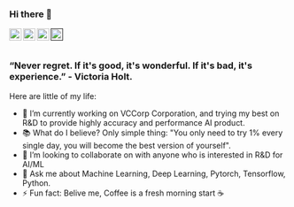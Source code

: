 ### Hi there 👋
<a href="https://www.facebook.com/duc.nt181297">
  <img align="left" alt="asneet Singh - Facebook" width="22px" src="https://cdn.jsdelivr.net/npm/simple-icons@v3/icons/facebook.svg"/>
</a>
<a href="www.linkedin.com/in/đức-nguyễn-trung-2359a8165">
  <img align="left" alt="Jasneet Singh - LinkedIn" width="22px" src="https://cdn.jsdelivr.net/npm/simple-icons@v3/icons/linkedin.svg"/>
</a>
<a href="https://t.me/dwcsnguyeenx">
  <img align="left" alt="Innovative Coder - Instagram" width="22px" src="https://cdn.jsdelivr.net/npm/simple-icons@v3/icons/telegram.svg"/>
</a>
<a href="">
  <img align="left" alt="" width="22px" src="https://cdn.jsdelivr.net/npm/simple-icons@v3/icons/twitter.svg"/>
</a>
<br />
<br />

### “Never regret. If it's good, it's wonderful. If it's bad, it's experience.” - Victoria Holt.

Here are little of my life:

- 🔭 I’m currently working on VCCorp Corporation, and trying my best on R&D to provide highly accuracy and performance AI product.
- 📚 What do I believe? Only simple thing: "You only need to try 1% every single day, you will become the best version of yourself".
- 👯 I’m looking to collaborate on with anyone who is interested in R&D for AI/ML
- 💬 Ask me about Machine Learning, Deep Learning, Pytorch, Tensorflow, Python.
- ⚡ Fun fact: Belive me, Coffee is a fresh morning start ☕
